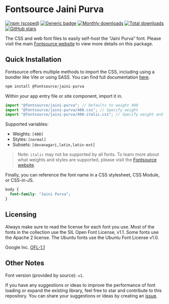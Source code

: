 # Fontsource Jaini Purva

[![npm (scoped)](https://img.shields.io/npm/v/@fontsource/jaini-purva?color=brightgreen)](https://www.npmjs.com/package/@fontsource/jaini-purva) [![Generic badge](https://img.shields.io/badge/fontsource-passing-brightgreen)](https://github.com/fontsource/fontsource) [![Monthly downloads](https://badgen.net/npm/dm/@fontsource/jaini-purva)](https://github.com/fontsource/fontsource) [![Total downloads](https://badgen.net/npm/dt/@fontsource/jaini-purva)](https://github.com/fontsource/fontsource) [![GitHub stars](https://img.shields.io/github/stars/fontsource/fontsource.svg?style=social&label=Star)](https://github.com/fontsource/fontsource/stargazers)

The CSS and web font files to easily self-host the “Jaini Purva” font. Please visit the main [Fontsource website](https://fontsource.org/fonts/jaini-purva) to view more details on this package.

## Quick Installation

Fontsource offers multiple methods to import the CSS, including using a bundler like Vite or using SASS. You can find full documentation [here](https://fontsource.org/docs/getting-started/introduction).

```javascript
npm install @fontsource/jaini-purva
```

Within your app entry file or site component, import it in.

```javascript
import "@fontsource/jaini-purva"; // Defaults to weight 400
import "@fontsource/jaini-purva/400.css"; // Specify weight
import "@fontsource/jaini-purva/400-italic.css"; // Specify weight and style
```

Supported variables:
- Weights: `[400]`
- Styles: `[normal]`
- Subsets: `[devanagari,latin,latin-ext]`

> Note: `italic` may not be supported by all fonts. To learn more about what weights and styles are supported, please visit the [Fontsource website](https://fontsource.org/fonts/jaini-purva).

Finally, you can reference the font name in a CSS stylesheet, CSS Module, or CSS-in-JS.

```css
body {
  font-family: "Jaini Purva";
}
```

## Licensing
Always make sure to read the license for each font you use. Most of the fonts in the collection use the SIL Open Font License, v1.1. Some fonts use the Apache 2 license. The Ubuntu fonts use the Ubuntu Font License v1.0.

Google Inc.
[OFL-1.1](http://scripts.sil.org/OFL)

## Other Notes
Font version (provided by source): `v1`.

If you have any suggestions or ideas to improve the performance of font loading or expand the existing library, feel free to star and contribute to this repository. You can share your suggestions or ideas by creating an [issue](https://github.com/fontsource/fontsource/issues).